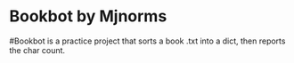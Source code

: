 # Bookbot by Mjnorms
  #Bookbot is a practice project that sorts a book .txt into a dict, then reports the char count. 
